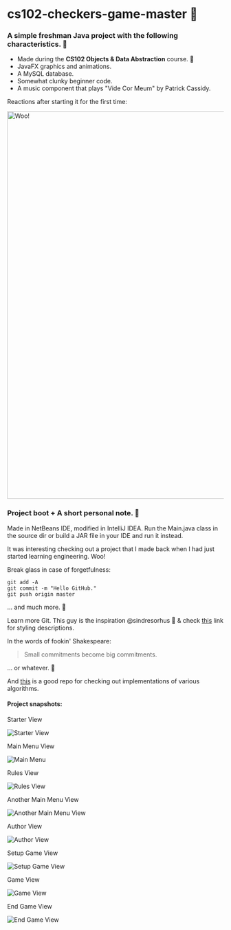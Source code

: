 # cs102-checkers-game-master 🚦
<h3>A simple freshman Java project with the following characteristics. 🚥</h3>
<ul>
  <li>Made during the <b>CS102 Objects & Data Abstraction</b> course. 🍏</li>
  <li>JavaFX graphics and animations.</li>
  <li>A MySQL database.</li>
  <li>Somewhat clunky beginner code.</li>
  <li>A music component that plays "Vide Cor Meum" by Patrick Cassidy.</li>
</ul>
<p>Reactions after starting it for the first time:</p>
<img src="working.gif" alt="Woo!" width="900">
<h3>Project boot + A short personal note. 🏴</h3>
<p>Made in NetBeans IDE, modified in IntelliJ IDEA. 
Run the Main.java class in the source dir or build a JAR file in your IDE and run it instead.
</p>
<p> It was interesting checking out a project that I made back when I had just started learning engineering. Woo!</p>

<p>
Break glass in case of forgetfulness:

```
git add -A
git commit -m "Hello GitHub."
git push origin master
```
... and much more. 💩
</p>

<p>

Learn more Git. This guy is the inspiration @sindresorhus 👾 & check [this](https://help.github.com/articles/basic-writing-and-formatting-syntax/) link for styling descriptions.
</p>

<p>
In the words of fookin' Shakespeare:

> Small commitments become big commitments.

... or whatever. 💩
</p>

<p>

And [this](https://github.com/TheAlgorithms) is a good repo for checking out implementations of various algorithms. 

</p>

#### Project snapshots:
<p>Starter View</p>
<img src="screen-shots/s1.png" alt="Starter View">
<p>Main Menu View</p>
<img src="screen-shots/s2.png" alt="Main Menu">
<p>Rules View</p>
<img src="screen-shots/s3.png" alt="Rules View">
<p>Another Main Menu View</p>
<img src="screen-shots/s4.png" alt="Another Main Menu View">
<p>Author View</p>
<img src="screen-shots/s5.png" alt="Author View">
<p>Setup Game View</p>
<img src="screen-shots/s6.png" alt="Setup Game View">
<p>Game View</p>
<img src="screen-shots/s7.png" alt="Game View">
<p>End Game View</p>
<img src="screen-shots/s8.png" alt="End Game View">


